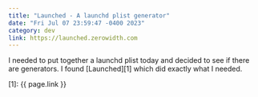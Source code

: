 ```yaml
---
title: "Launched - A launchd plist generator"
date: "Fri Jul 07 23:59:47 -0400 2023"
category: dev
link: https://launched.zerowidth.com
---
```


I needed to put together a launchd plist today and decided to see if there are
generators. I found [Launched][1] which did exactly what I needed.

[1]: {{ page.link }}
